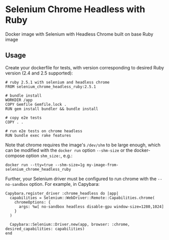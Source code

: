 # Selenium Chrome Headless with Ruby

Docker image with Selenium with Headless Chrome built on base Ruby image

## Usage

Create your dockerfile for tests, with version corresponding to desired Ruby version (2.4 and 2.5 supported):

```
# ruby 2.5.1 with selenium and headless chrome
FROM selenium_chrome_headless_ruby:2.5.1

# bundle install
WORKDIR /app
COPY Gemfile Gemfile.lock .
RUN gem install bundler && bundle install

# copy e2e tests
COPY . .

# run e2e tests on chrome headless
RUN bundle exec rake features
```

Note that chrome requires the image's `/dev/shm` to be large enough, which can be modified with the `docker run` option `--shm-size` or the docker-compose option `shm_size:`, e.g.:

```
docker run --tty=true --shm-size=1g my-image-from-selenium_chrome_headless_ruby
```

Further, your Selenium driver must be configured to run chrome with the `--no-sandbox` option. For example, in Capybara:

```
Capybara.register_driver :chrome_headless do |app|
  capabilities = Selenium::WebDriver::Remote::Capabilities.chrome(
    chromeOptions: {
      args: %w[ no-sandbox headless disable-gpu window-size=1280,1024]
    }
  )

  Capybara::Selenium::Driver.new(app, browser: :chrome, desired_capabilities: capabilities)
end
```

